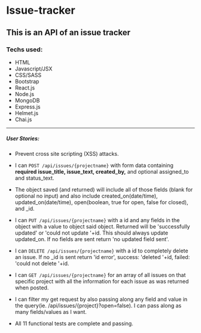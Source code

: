 # Issue-tracker

## This is an API of an issue tracker

### Techs used:

- HTML
- Javascript/JSX
- CSS/SASS
- Bootstrap
- React.js
- Node.js
- MongoDB
- Express.js
- Helmet.js
- Chai.js

-----------------

##### User Stories: 

- Prevent cross site scripting (XSS) attacks.

- I can `POST /api/issues/{projectname}` with form data containing **required issue_title, issue_text, created_by,** and optional assigned_to and status_text.

- The object saved (and returned) will include all of those fields (blank for optional no input) and also include created_on(date/time), updated_on(date/time), open(boolean, true for open, false for closed), and _id.

- I can `PUT /api/issues/{projectname}` with a id and any fields in the object with a value to object said object. Returned will be 'successfully updated' or 'could not update '+id. This should always update updated_on. If no fields are sent return 'no updated field sent'.

- I can `DELETE /api/issues/{projectname}` with a id to completely delete an issue. If no _id is sent return 'id error', success: 'deleted '+id, failed: 'could not delete '+id.

- I can `GET /api/issues/{projectname}` for an array of all issues on that specific project with all the information for each issue as was returned when posted.

- I can filter my get request by also passing along any field and value in the query(ie. /api/issues/{project}?open=false). I can pass along as many fields/values as I want.

- All 11 functional tests are complete and passing.
